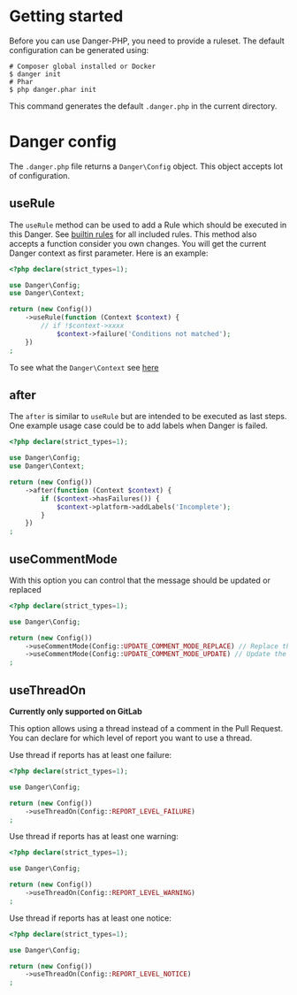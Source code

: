 # Getting started

Before you can use Danger-PHP, you need to provide a ruleset.
The default configuration can be generated using:

```shell
# Composer global installed or Docker
$ danger init
# Phar
$ php danger.phar init
```

This command generates the default `.danger.php` in the current directory.


# Danger config

The `.danger.php` file returns a `Danger\Config` object. This object accepts lot of configuration.

## useRule

The `useRule` method can be used to add a Rule which should be executed in this Danger. 
See [builtin rules](./builtin-rules.md) for all included rules. 
This method also accepts a function consider you own changes. You will get the current Danger context as first parameter.
Here is an example:

```php
<?php declare(strict_types=1);

use Danger\Config;
use Danger\Context;

return (new Config())
    ->useRule(function (Context $context) {
        // if !$context->xxxx
            $context->failure('Conditions not matched');
    })
;
```

To see what the `Danger\Context` see [here](./context.md)

## after

The `after` is similar to `useRule` but are intended to be executed as last steps.
One example usage case could be to add labels when Danger is failed.

```php
<?php declare(strict_types=1);

use Danger\Config;
use Danger\Context;

return (new Config())
    ->after(function (Context $context) {
        if ($context->hasFailures()) {
            $context->platform->addLabels('Incomplete');
        }
    })
;
```

## useCommentMode

With this option you can control that the message should be updated or replaced

```php
<?php declare(strict_types=1);

use Danger\Config;

return (new Config())
    ->useCommentMode(Config::UPDATE_COMMENT_MODE_REPLACE) // Replace the old comment
    ->useCommentMode(Config::UPDATE_COMMENT_MODE_UPDATE) // Update the old comment
;
```

## useThreadOn

**Currently only supported on GitLab**

This option allows using a thread instead of a comment in the Pull Request.
You can declare for which level of report you want to use a thread.

Use thread if reports has at least one failure:
```php
<?php declare(strict_types=1);

use Danger\Config;

return (new Config())
    ->useThreadOn(Config::REPORT_LEVEL_FAILURE)
;
```

Use thread if reports has at least one warning:
```php
<?php declare(strict_types=1);

use Danger\Config;

return (new Config())
    ->useThreadOn(Config::REPORT_LEVEL_WARNING)
;
```

Use thread if reports has at least one notice:
```php
<?php declare(strict_types=1);

use Danger\Config;

return (new Config())
    ->useThreadOn(Config::REPORT_LEVEL_NOTICE)
;
```

